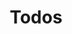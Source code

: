 ---
title: "Todos"
draft: false
description : "Todos"
layout: arostodos
menu:
  main:
    identifier: 'todos'
    parent: 'aros'
    weight: 100
---